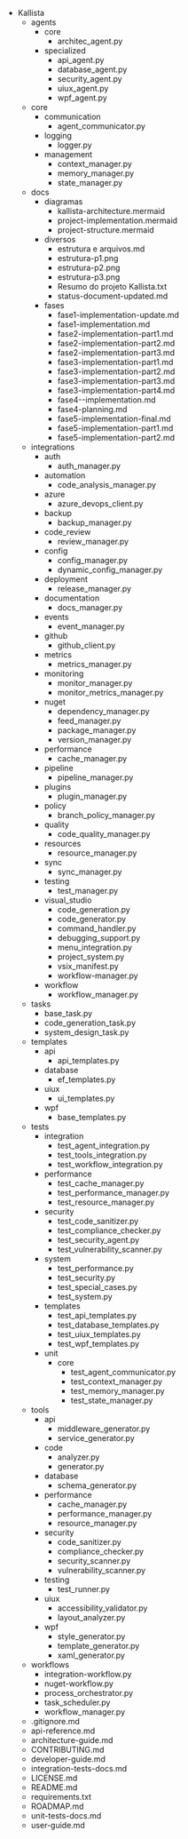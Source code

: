 - Kallista
  - agents
    - core
      - architec_agent.py
    - specialized
      - api_agent.py
      - database_agent.py
      - security_agent.py
      - uiux_agent.py
      - wpf_agent.py
  - core
    - communication
      - agent_communicator.py
    - logging
      - logger.py
    - management
      - context_manager.py
      - memory_manager.py
      - state_manager.py
  - docs
    - diagramas
      - kallista-architecture.mermaid
      - project-implementation.mermaid
      - project-structure.mermaid
    - diversos
      - estrutura e arquivos.md
      - estrutura-p1.png
      - estrutura-p2.png
      - estrutura-p3.png
      - Resumo do projeto Kallista.txt
      - status-document-updated.md
    - fases
      - fase1-implementation-update.md
      - fase1-implementation.md
      - fase2-implementation-part1.md
      - fase2-implementation-part2.md
      - fase2-implementation-part3.md
      - fase3-implementation-part1.md
      - fase3-implementation-part2.md
      - fase3-implementation-part3.md
      - fase3-implementation-part4.md
      - fase4--implementation.md
      - fase4-planning.md
      - fase5-implementation-final.md
      - fase5-implementation-part1.md
      - fase5-implementation-part2.md
  - integrations
    - auth
      - auth_manager.py
    - automation
      - code_analysis_manager.py
    - azure
      - azure_devops_client.py
    - backup
      - backup_manager.py
    - code_review
      - review_manager.py
    - config
      - config_manager.py
      - dynamic_config_manager.py
    - deployment
      - release_manager.py
    - documentation
      - docs_manager.py
    - events
      - event_manager.py
    - github
      - github_client.py
    - metrics
      - metrics_manager.py
    - monitoring
      - monitor_manager.py
      - monitor_metrics_manager.py
    - nuget
      - dependency_manager.py
      - feed_manager.py
      - package_manager.py
      - version_manager.py
    - performance
      - cache_manager.py
    - pipeline
      - pipeline_manager.py
    - plugins
      - plugin_manager.py
    - policy
      - branch_policy_manager.py
    - quality
      - code_quality_manager.py
    - resources
      - resource_manager.py
    - sync
      - sync_manager.py
    - testing
      - test_manager.py
    - visual_studio
      - code_generation.py
      - code_generator.py
      - command_handler.py
      - debugging_support.py
      - menu_integration.py
      - project_system.py
      - vsix_manifest.py
      - workflow-manager.py
    - workflow
      - workflow_manager.py
  - tasks
    - base_task.py
    - code_generation_task.py
    - system_design_task.py
  - templates
    - api
      - api_templates.py
    - database
      - ef_templates.py
    - uiux
      - ui_templates.py
    - wpf
      - base_templates.py
  - tests
    - integration
      - test_agent_integration.py
      - test_tools_integration.py
      - test_workflow_integration.py
    - performance
      - test_cache_manager.py
      - test_performance_manager.py
      - test_resource_manager.py
    - security
      - test_code_sanitizer.py
      - test_compliance_checker.py
      - test_security_agent.py
      - test_vulnerability_scanner.py
    - system
      - test_performance.py
      - test_security.py
      - test_special_cases.py
      - test_system.py
    - templates
      - test_api_templates.py
      - test_database_templates.py
      - test_uiux_templates.py
      - test_wpf_templates.py
    - unit
      - core
        - test_agent_communicator.py
        - test_context_manager.py
        - test_memory_manager.py
        - test_state_manager.py
  - tools
    - api
      - middleware_generator.py
      - service_generator.py
    - code
      - analyzer.py
      - generator.py
    - database
      - schema_generator.py
    - performance
      - cache_manager.py
      - performance_manager.py
      - resource_manager.py
    - security
      - code_sanitizer.py
      - compliance_checker.py
      - security_scanner.py
      - vulnerability_scanner.py
    - testing
      - test_runner.py
    - uiux
      - accessibility_validator.py
      - layout_analyzer.py
    - wpf
      - style_generator.py
      - template_generator.py
      - xaml_generator.py
  - workflows
    - integration-workflow.py
    - nuget-workflow.py
    - process_orchestrator.py
    - task_scheduler.py
    - workflow_manager.py
  - .gitignore.md
  - api-reference.md
  - architecture-guide.md
  - CONTRIBUTING.md
  - developer-guide.md
  - integration-tests-docs.md
  - LICENSE.md
  - README.md
  - requirements.txt
  - ROADMAP.md
  - unit-tests-docs.md
  - user-guide.md
